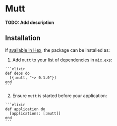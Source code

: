 # Mutt

**TODO: Add description**

## Installation

If [available in Hex](https://hex.pm/docs/publish), the package can be installed as:

  1. Add `mutt` to your list of dependencies in `mix.exs`:

    ```elixir
    def deps do
      [{:mutt, "~> 0.1.0"}]
    end
    ```

  2. Ensure `mutt` is started before your application:

    ```elixir
    def application do
      [applications: [:mutt]]
    end
    ```

